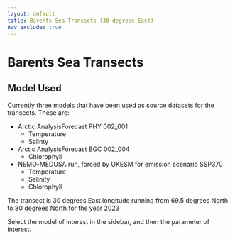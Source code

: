 ```yaml
---
layout: default
title: Barents Sea Transects (30 degrees East)
nav_exclude: true
---
```


# Barents Sea Transects

## Model Used

Currently three models that have been used as source datasets for the transects. These are:

- Arctic AnalysisForecast PHY 002_001
  - Temperature
  - Salinty
- Arctic AnalysisForecast BGC 002_004
  - Chlorophyll
- NEMO-MEDUSA run, forced by UKESM for emission scenario SSP370 
  - Temperature
  - Salinity
  - Chlorophyll

The transect is 30 degrees East longitude running from 69.5 degrees North to 80 degrees North for the year 2023

Select the model of interest in the sidebar, and then the parameter of interest.